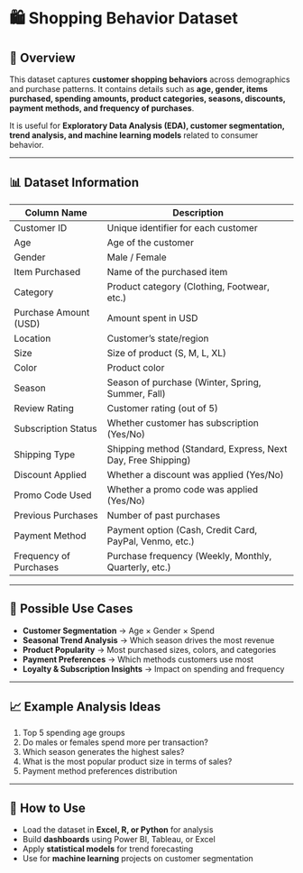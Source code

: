 # 🛍️ Shopping Behavior Dataset  

## 📌 Overview  
This dataset captures **customer shopping behaviors** across demographics and purchase patterns. It contains details such as **age, gender, items purchased, spending amounts, product categories, seasons, discounts, payment methods, and frequency of purchases**.  

It is useful for **Exploratory Data Analysis (EDA), customer segmentation, trend analysis, and machine learning models** related to consumer behavior.  

---

## 📊 Dataset Information  

| Column Name            | Description |
|-------------------------|-------------|
| Customer ID            | Unique identifier for each customer |
| Age                    | Age of the customer |
| Gender                 | Male / Female |
| Item Purchased         | Name of the purchased item |
| Category               | Product category (Clothing, Footwear, etc.) |
| Purchase Amount (USD)  | Amount spent in USD |
| Location               | Customer’s state/region |
| Size                   | Size of product (S, M, L, XL) |
| Color                  | Product color |
| Season                 | Season of purchase (Winter, Spring, Summer, Fall) |
| Review Rating          | Customer rating (out of 5) |
| Subscription Status    | Whether customer has subscription (Yes/No) |
| Shipping Type          | Shipping method (Standard, Express, Next Day, Free Shipping) |
| Discount Applied       | Whether a discount was applied (Yes/No) |
| Promo Code Used        | Whether a promo code was applied (Yes/No) |
| Previous Purchases     | Number of past purchases |
| Payment Method         | Payment option (Cash, Credit Card, PayPal, Venmo, etc.) |
| Frequency of Purchases | Purchase frequency (Weekly, Monthly, Quarterly, etc.) |

---

## 🎯 Possible Use Cases  
- **Customer Segmentation** → Age × Gender × Spend  
- **Seasonal Trend Analysis** → Which season drives the most revenue  
- **Product Popularity** → Most purchased sizes, colors, and categories  
- **Payment Preferences** → Which methods customers use most  
- **Loyalty & Subscription Insights** → Impact on spending and frequency  

---

## 📈 Example Analysis Ideas  
1. Top 5 spending age groups  
2. Do males or females spend more per transaction?  
3. Which season generates the highest sales?  
4. What is the most popular product size in terms of sales?  
5. Payment method preferences distribution  

---

## 🔗 How to Use  
- Load the dataset in **Excel, R, or Python** for analysis  
- Build **dashboards** using Power BI, Tableau, or Excel  
- Apply **statistical models** for trend forecasting  
- Use for **machine learning** projects on customer segmentation  

